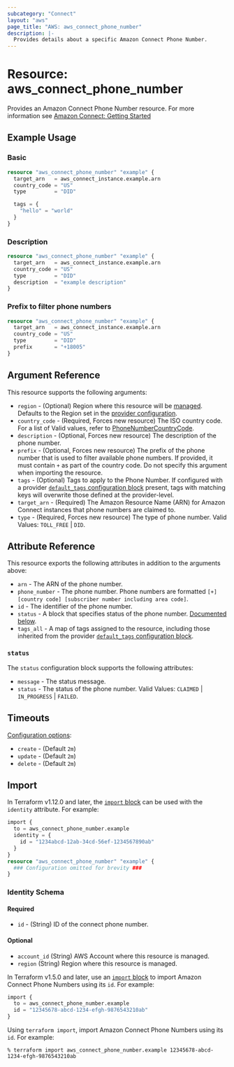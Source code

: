 ```yaml
---
subcategory: "Connect"
layout: "aws"
page_title: "AWS: aws_connect_phone_number"
description: |-
  Provides details about a specific Amazon Connect Phone Number.
---
```


# Resource: aws_connect_phone_number

Provides an Amazon Connect Phone Number resource. For more information see
[Amazon Connect: Getting Started](https://docs.aws.amazon.com/connect/latest/adminguide/amazon-connect-get-started.html)

## Example Usage

### Basic

```terraform
resource "aws_connect_phone_number" "example" {
  target_arn   = aws_connect_instance.example.arn
  country_code = "US"
  type         = "DID"

  tags = {
    "hello" = "world"
  }
}
```

### Description

```terraform
resource "aws_connect_phone_number" "example" {
  target_arn   = aws_connect_instance.example.arn
  country_code = "US"
  type         = "DID"
  description  = "example description"
}
```

### Prefix to filter phone numbers

```terraform
resource "aws_connect_phone_number" "example" {
  target_arn   = aws_connect_instance.example.arn
  country_code = "US"
  type         = "DID"
  prefix       = "+18005"
}
```

## Argument Reference

This resource supports the following arguments:

* `region` - (Optional) Region where this resource will be [managed](https://docs.aws.amazon.com/general/latest/gr/rande.html#regional-endpoints). Defaults to the Region set in the [provider configuration](https://registry.terraform.io/providers/hashicorp/aws/latest/docs#aws-configuration-reference).
* `country_code` - (Required, Forces new resource) The ISO country code. For a list of Valid values, refer to [PhoneNumberCountryCode](https://docs.aws.amazon.com/connect/latest/APIReference/API_SearchAvailablePhoneNumbers.html#connect-SearchAvailablePhoneNumbers-request-PhoneNumberCountryCode).
* `description` - (Optional, Forces new resource) The description of the phone number.
* `prefix` - (Optional, Forces new resource) The prefix of the phone number that is used to filter available phone numbers. If provided, it must contain `+` as part of the country code. Do not specify this argument when importing the resource.
* `tags` - (Optional) Tags to apply to the Phone Number. If configured with a provider [`default_tags` configuration block](https://registry.terraform.io/providers/hashicorp/aws/latest/docs#default_tags-configuration-block) present, tags with matching keys will overwrite those defined at the provider-level.
* `target_arn` - (Required) The Amazon Resource Name (ARN) for Amazon Connect instances that phone numbers are claimed to.
* `type` - (Required, Forces new resource) The type of phone number. Valid Values: `TOLL_FREE` | `DID`.

## Attribute Reference

This resource exports the following attributes in addition to the arguments above:

* `arn` - The ARN of the phone number.
* `phone_number` - The phone number. Phone numbers are formatted `[+] [country code] [subscriber number including area code]`.
* `id` - The identifier of the phone number.
* `status` - A block that specifies status of the phone number. [Documented below](#status).
* `tags_all` - A map of tags assigned to the resource, including those inherited from the provider [`default_tags` configuration block](https://registry.terraform.io/providers/hashicorp/aws/latest/docs#default_tags-configuration-block).

### `status`

The `status` configuration block supports the following attributes:

* `message` - The status message.
* `status` - The status of the phone number. Valid Values: `CLAIMED` | `IN_PROGRESS` | `FAILED`.

## Timeouts

[Configuration options](https://www.terraform.io/docs/configuration/blocks/resources/syntax.html#operation-timeouts):

* `create` - (Default `2m`)
* `update` - (Default `2m`)
* `delete` - (Default `2m`)

## Import

In Terraform v1.12.0 and later, the [`import` block](https://developer.hashicorp.com/terraform/language/import) can be used with the `identity` attribute. For example:

```terraform
import {
  to = aws_connect_phone_number.example
  identity = {
    id = "1234abcd-12ab-34cd-56ef-1234567890ab"
  }
}
resource "aws_connect_phone_number" "example" {
  ### Configuration omitted for brevity ###
}
```

### Identity Schema

#### Required

* `id` - (String) ID of the connect phone number.

#### Optional

- `account_id` (String) AWS Account where this resource is managed.
- `region` (String) Region where this resource is managed.

In Terraform v1.5.0 and later, use an [`import` block](https://developer.hashicorp.com/terraform/language/import) to import Amazon Connect Phone Numbers using its `id`. For example:

```terraform
import {
  to = aws_connect_phone_number.example
  id = "12345678-abcd-1234-efgh-9876543210ab"
}
```

Using `terraform import`, import Amazon Connect Phone Numbers using its `id`. For example:

```console
% terraform import aws_connect_phone_number.example 12345678-abcd-1234-efgh-9876543210ab
```
